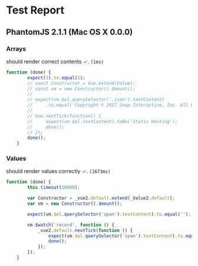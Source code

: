 # Test Report

## PhantomJS 2.1.1 (Mac OS X 0.0.0)

### Arrays

should render correct contents   <span style="color:green">✓</span>. `(1ms)`

```js
function (done) {
        expect(1).to.equal(1);
        // const Constructor = Vue.extend(Value);
        // const vm = new Constructor().$mount();
        //
        // expect(vm.$el.querySelector('.icon').textContent)
        //     .to.equal('Copyright © 2017 Snap Interactive, Inc. All Rights Reserved.');
        //
        // Vue.nextTick(function() {
        //     expect(vm.$el.textContent).toBe('Static Hosting');
        //     done();
        // });
        done();
    }
```


### Values

should render values correctly   <span style="color:green">✓</span>. `(1673ms)`

```js
function (done) {
        this.timeout(10000);

        var Constructor = _vue2.default.extend(_Value2.default);
        var vm = new Constructor().$mount();

        expect(vm.$el.querySelector('span').textContent).to.equal('');

        vm.$watch('record', function () {
            _vue2.default.nextTick(function () {
                expect(vm.$el.querySelector('span').textContent).to.equal('Site Hosting');
                done();
            });
        });
    }
```


